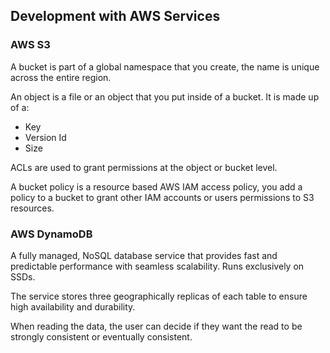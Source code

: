 ## Development with AWS Services

### AWS S3

A bucket is part of a global namespace that you create, the name is unique across the entire region.

An object is a file or an object that you put inside of a bucket. It is made up of a:

- Key
- Version Id
- Size

ACLs are used to grant permissions at the object or bucket level.

A bucket policy is a resource based AWS IAM access policy, you add a policy to a bucket to grant other IAM accounts or users permissions to S3 resources.

### AWS DynamoDB

A fully managed, NoSQL database service that provides fast and predictable performance with seamless scalability. Runs exclusively on SSDs.

The service stores three geographically replicas of each table to ensure high availability and durability.

When reading the data, the user can decide if they want the read to be strongly consistent or eventually consistent.
